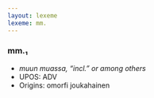 ```yaml
---
layout: lexeme
lexeme: mm.
---
```


###  mm.₁

* _muun muassa, “incl.” or among others_
* UPOS:  ADV
* Origins: omorfi joukahainen 

